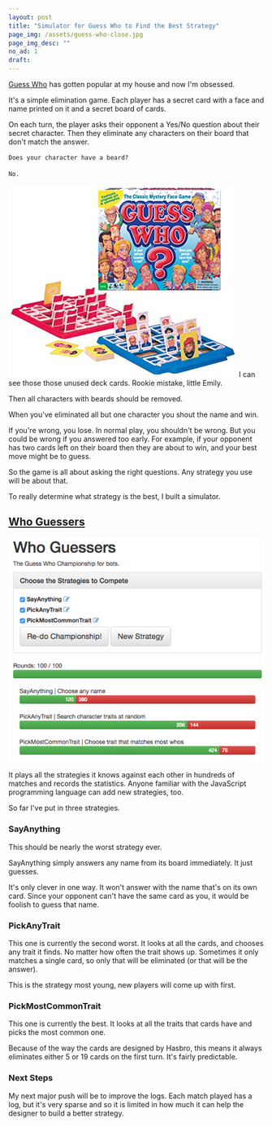 ```yaml
---
layout: post
title: "Simulator for Guess Who to Find the Best Strategy"
page_img: /assets/guess-who-close.jpg
page_img_desc: ""
no_ad: 1
draft: 
---
```


<a href="http://www.amazon.com/Winning-Moves-Games-1191-Guess/dp/B00S732WJE/ref=sr_1_2?s=toys-and-games&ie=UTF8&qid=1491586221&sr=1-2&keywords=guess+who+board+game&tag=dankuck-20">Guess Who</a> has gotten popular at my house and now I'm obsessed.

It's a simple elimination game. Each player has a secret card with a face and name printed on it and a secret board of cards.

On each turn, the player asks their opponent a Yes/No question about their secret character. Then they eliminate any characters on their board that don't match the answer.

```
Does your character have a beard?

No.
```

<div class="illustration">
    <img src="/assets/guess-who.jpg" />
    I can see those those unused deck cards. Rookie mistake, little Emily.
</div>

Then all characters with beards should be removed.

When you've eliminated all but one character you shout the name and win.

If you're wrong, you lose. In normal play, you shouldn't be wrong. But you could be wrong if you answered too early. For example, if your opponent has two cards left on their board then they are about to win, and your best move might be to guess.

So the game is all about asking the right questions. Any strategy you use will be about that.

To really determine what strategy is the best, I built a simulator.

## <a href="https://dankuck.github.io/who-guessers/">Who Guessers</a>

<img src="/assets/Screen Shot 2017-04-05 at 5.57.47 PM.png" class="screenshot" />

It plays all the strategies it knows against each other in hundreds of matches and records the statistics. Anyone familiar with the JavaScript programming language can add new strategies, too.

So far I've put in three strategies.

### SayAnything

This should be nearly the worst strategy ever.

SayAnything simply answers any name from its board immediately. It just guesses.

It's only clever in one way. It won't answer with the name that's on its own card. Since your opponent can't have the same card as you, it would be foolish to guess that name.

### PickAnyTrait

This one is currently the second worst. It looks at all the cards, and chooses any trait it finds. No matter how often the trait shows up. Sometimes it only matches a single card, so only that will be eliminated (or that will be the answer).

This is the strategy most young, new players will come up with first.

### PickMostCommonTrait

This one is currently the best. It looks at all the traits that cards have and picks the most common one.

Because of the way the cards are designed by Hasbro, this means it always eliminates either 5 or 19 cards on the first turn. It's fairly predictable.

### Next Steps

My next major push will be to improve the logs. Each match played has a log, but it's very sparse and so it is limited in how much it can help the designer to build a better strategy.

